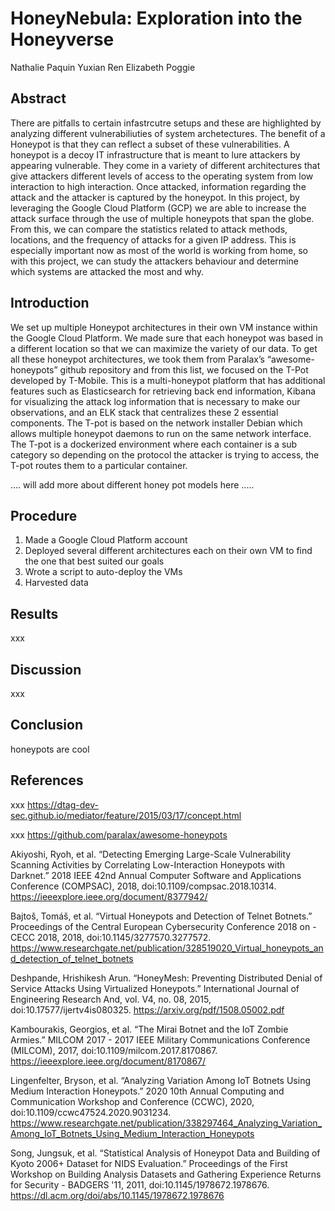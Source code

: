 # HoneyNebula: Exploration into the Honeyverse

Nathalie Paquin
Yuxian Ren
Elizabeth Poggie

## Abstract

There are pitfalls to certain infastrcutre setups and these are highlighted by analyzing different vulnerabiliuties of system archetectures. The benefit of a Honeypot is that they can reflect a subset of these vulnerabilities.  A honeypot is a decoy IT infrastructure that is meant to lure attackers by appearing vulnerable. They come in a variety of different architectures that give attackers different levels of access to the operating system from low interaction to high interaction. Once attacked, information regarding the attack and the attacker is captured by the honeypot. In this project, by leveraging the Google Cloud Platform (GCP) we are able to increase the attack surface through the use of multiple honeypots that span the globe. From this, we can compare the statistics related to attack methods, locations, and the frequency of attacks for a given IP address. This is especially important now as most of the world is working from home, so with this project, we can study the attackers behaviour and determine which systems are attacked the most and why.

## Introduction

We set up multiple Honeypot architectures in their own VM instance within the Google Cloud Platform. We made sure that each honeypot was based in a different location so that we can maximize the variety of our data. To get all these honeypot architectures, we took them from Paralax’s “awesome-honeypots” github repository and from this list, we focused on the T-Pot developed by T-Mobile. This is a multi-honeypot platform that has additional features such as Elasticsearch for retrieving back end information, Kibana for visualizing the attack log information that is necessary to make our observations, and an ELK stack that centralizes these 2 essential components. The T-pot is based on the network installer Debian which allows multiple honeypot daemons to run on the same network interface. The T-pot is a dockerized environment where each container is a sub category so depending on the protocol the attacker is trying to access, the T-pot routes them to a particular container.

.... will add more about different honey pot models here .....

## Procedure 

1. Made a Google Cloud Platform account
2. Deployed several different architectures each on their own VM to find the one that best suited our goals
3. Wrote a script to auto-deploy the VMs
4. Harvested data

## Results

xxx

## Discussion

xxx

## Conclusion

honeypots are cool

## References

xxx https://dtag-dev-sec.github.io/mediator/feature/2015/03/17/concept.html

xxx https://github.com/paralax/awesome-honeypots

Akiyoshi, Ryoh, et al. “Detecting Emerging Large-Scale Vulnerability Scanning Activities by Correlating Low-Interaction Honeypots with Darknet.” 2018 IEEE 42nd Annual Computer Software and Applications Conference (COMPSAC), 2018, doi:10.1109/compsac.2018.10314. https://ieeexplore.ieee.org/document/8377942/

Bajtoš, Tomáš, et al. “Virtual Honeypots and Detection of Telnet Botnets.” Proceedings of the Central European Cybersecurity Conference 2018 on - CECC 2018, 2018, doi:10.1145/3277570.3277572. https://www.researchgate.net/publication/328519020_Virtual_honeypots_and_detection_of_telnet_botnets

Deshpande, Hrishikesh Arun. “HoneyMesh: Preventing Distributed Denial of Service Attacks Using Virtualized Honeypots.” International Journal of Engineering Research And, vol. V4, no. 08, 2015, doi:10.17577/ijertv4is080325. https://arxiv.org/pdf/1508.05002.pdf

Kambourakis, Georgios, et al. “The Mirai Botnet and the IoT Zombie Armies.” MILCOM 2017 - 2017 IEEE Military Communications Conference (MILCOM), 2017, doi:10.1109/milcom.2017.8170867. https://ieeexplore.ieee.org/document/8170867/

Lingenfelter, Bryson, et al. “Analyzing Variation Among IoT Botnets Using Medium Interaction Honeypots.” 2020 10th Annual Computing and Communication Workshop and Conference (CCWC), 2020, doi:10.1109/ccwc47524.2020.9031234. https://www.researchgate.net/publication/338297464_Analyzing_Variation_Among_IoT_Botnets_Using_Medium_Interaction_Honeypots

Song, Jungsuk, et al. “Statistical Analysis of Honeypot Data and Building of Kyoto 2006+ Dataset for NIDS Evaluation.” Proceedings of the First Workshop on Building Analysis Datasets and Gathering Experience Returns for Security - BADGERS '11, 2011, doi:10.1145/1978672.1978676. https://dl.acm.org/doi/abs/10.1145/1978672.1978676
